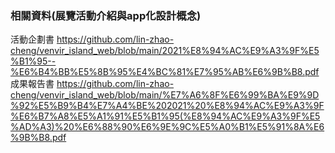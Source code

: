 ###  相關資料(展覽活動介紹與app化設計概念)
活動企劃書
https://github.com/lin-zhao-cheng/venvir_island_web/blob/main/2021%E8%94%AC%E9%A3%9F%E5%B1%95--%E6%B4%BB%E5%8B%95%E4%BC%81%E7%95%AB%E6%9B%B8.pdf
   成果報告書
https://github.com/lin-zhao-cheng/venvir_island_web/blob/main/%E7%A6%8F%E6%99%BA%E9%9D%92%E5%B9%B4%E7%A4%BE%202021%20%E8%94%AC%E9%A3%9F%E6%B7%A8%E5%A1%91%E5%B1%95(%E8%94%AC%E9%A3%9F%E5%AD%A3)%20%E6%88%90%E6%9E%9C%E5%A0%B1%E5%91%8A%E6%9B%B8.pdf
